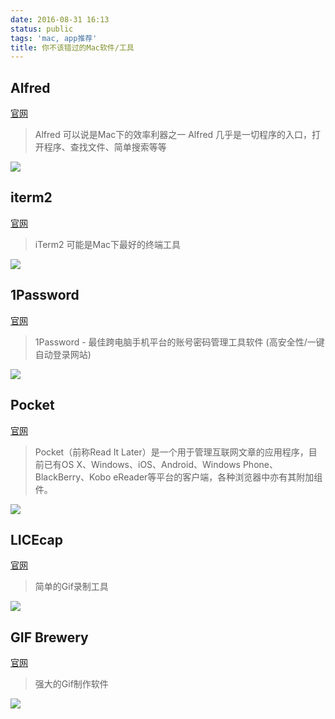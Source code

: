 ```yaml
---
date: 2016-08-31 16:13
status: public
tags: 'mac, app推荐'
title: 你不该错过的Mac软件/工具
---
```


## Alfred
<a href="https://www.alfredapp.com/" target="_blank">官网</a>
> Alfred 可以说是Mac下的效率利器之一
> Alfred 几乎是一切程序的入口，打开程序、查找文件、简单搜索等等


![](~/17-38-21.png)

## iterm2
<a href="https://www.iterm2.com/" target="_blank">官网</a>
> iTerm2 可能是Mac下最好的终端工具

![](~/17-39-28.jpg)


## 1Password
<a href="https://1password.com/" target="_blank">官网</a>

> 1Password - 最佳跨电脑手机平台的账号密码管理工具软件 (高安全性/一键自动登录网站) 

![](~/17-39-02.png)


## Pocket
<a href="https://getpocket.com/" target="_blank">官网</a>
> Pocket（前称Read It Later）是一个用于管理互联网文章的应用程序，目前已有OS X、Windows、iOS、Android、Windows Phone、BlackBerry、Kobo eReader等平台的客户端，各种浏览器中亦有其附加组件。

![](~/17-39-18.png)

## LICEcap
<a href="http://www.cockos.com/licecap/" target="_blank">官网</a>

> 简单的Gif录制工具

![](~/17-49-56.jpg)

## GIF Brewery
<a href="http://gifbrewery.com/" target="_blank">官网</a>
> 强大的Gif制作软件


![](~/17-53-54.png)

